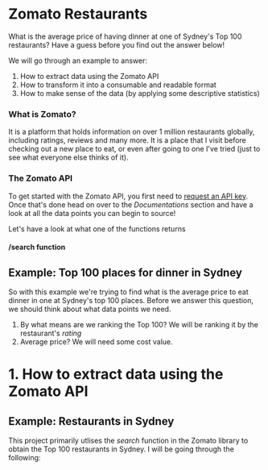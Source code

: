 
# Zomato Restaurants
What is the average price of having dinner at one of Sydney's Top 100 restaurants? Have a guess before you find out the answer below!

We will go through an example to answer:
1. How to extract data using the Zomato API
2. How to transform it into a consumable and readable format
3. How to make sense of the data (by applying some descriptive statistics)

### What is Zomato?
It is a platform that holds information on over 1 million restaurants globally, including ratings, reviews and many more. It is a place that I visit before checking out a new place to eat, or even after going to one I've tried (just to see what everyone else thinks of it).

### The Zomato API
To get started with the Zomato API, you first need to [request an API key](https://developers.zomato.com/api?lang=id). Once that's done head on over to the _Documentations_ section and have a look at all the data points you can begin to source!

Let's have a look at what one of the functions returns

#### /search function



## Example: Top 100 places for dinner in Sydney
So with this example we're trying to find what is the average price to eat dinner in one at Sydney's top 100 places. Before we answer this question, we should think about what data points we need.
1. By what means are we ranking the Top 100? We will be ranking it by the restaurant's _rating_
2. Average price? We will need some cost value.

# 1. How to extract data using the Zomato API
## 

## Example: Restaurants in Sydney
This project primarily utlises the _search_ function in the Zomato library to obtain the Top 100 restaurants in Sydney. I will be going through the following:
